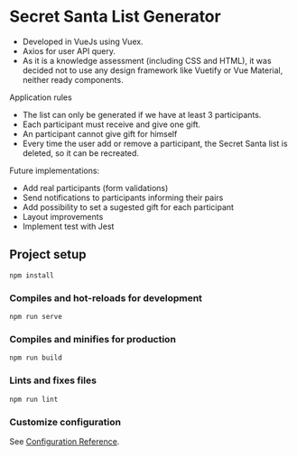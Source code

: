 # Secret Santa List Generator
- Developed in VueJs using Vuex.
- Axios for user API query.
- As it is a knowledge assessment (including CSS and HTML), it was decided not to use any design framework like Vuetify or Vue Material, neither ready components.

Application rules
- The list can only be generated if we have at least 3 participants.
- Each participant must receive and give one gift.
- An participant cannot give gift for himself
- Every time the user add or remove a participant, the Secret Santa list is deleted, so it can be recreated.

Future implementations:
- Add real participants (form validations)
- Send notifications to participants informing their pairs
- Add possibility to set a sugested gift for each participant
- Layout improvements
- Implement test with Jest

## Project setup
```
npm install
```

### Compiles and hot-reloads for development
```
npm run serve
```

### Compiles and minifies for production
```
npm run build
```

### Lints and fixes files
```
npm run lint
```

### Customize configuration
See [Configuration Reference](https://cli.vuejs.org/config/).
